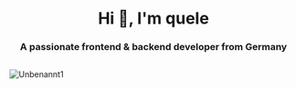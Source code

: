 <h1 align="center">Hi 👋, I'm quele</h1>
<h3 align="center">A passionate frontend & backend developer from Germany</h3>

<p align="left"> <a href="https://twitter.com/" target="blank"><img src="https://img.shields.io/twitter/follow/?logo=twitter&style=for-the-badge" alt="" /></a> </p>

![Unbenannt1](https://user-images.githubusercontent.com/76977433/132946201-9dd69684-2092-4cc0-9778-764f697d0e21.PNG)


